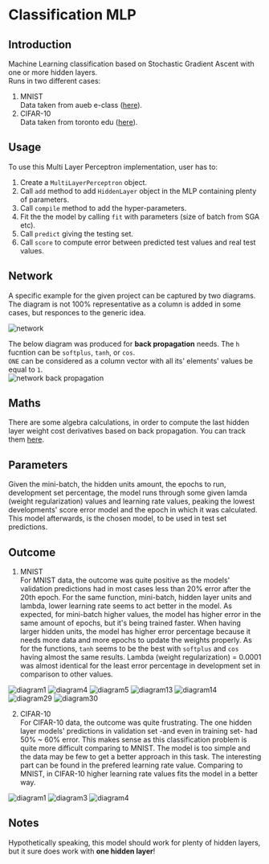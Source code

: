 # Classification MLP

## Introduction
Machine Learning classification based on Stochastic Gradient Ascent with one or more hidden layers.  
Runs in two different cases:
1. MNIST  
Data taken from aueb e-class ([here](https://eclass.aueb.gr/modules/document/index.php?course=INF267&openDir=/5342e7c43dh6)).
2. CIFAR-10  
Data taken from toronto edu ([here](https://www.cs.toronto.edu/~kriz/cifar.html)).

## Usage
To use this Multi Layer Perceptron implementation, user has to:
1. Create a `MultiLayerPerceptron` object. 
2. Call `add` method to add `HiddenLayer` object in the MLP containing plenty of parameters.
3. Call  `compile` method to add the hyper-parameters.
4. Fit the the model by calling `fit` with parameters (size of batch from SGA etc).
5. Call `predict` giving the testing set.
6. Call `score` to compute error between predicted test values and real test values. 

## Network
A specific example for the given project can be captured by two diagrams. The diagram is not 100% representative as a column is added in some cases, but responces to the generic idea.  

![network](report/network_one.png)  
  
The below diagram was produced for **back propagation** needs. The `h` fucntion can be `softplus`, `tanh`, or `cos`.  
`ONE` can be considered as a column vector with all its' elements' values be equal to `1`.   
![network back propagation](report/network_back.png)

## Maths
There are some algebra calculations, in order to compute the last hidden layer weight cost derivatives based on back propagation. You can track them [here](report/math_back_propagation.md). 

## Parameters
Given the mini-batch, the hidden units amount, the epochs to run, development set percentage, the model runs through some given lamda (weight regularization) values and learning rate values, peaking the lowest developments' score error model and the epoch in which it was calculated. This model afterwards, is the chosen model, to be used in test set predictions.

## Outcome 
1. MNIST  
For MNIST data, the outcome was quite positive as the models' validation predictions had in most cases less than 20% error after the 20th epoch. For the same function, mini-batch, hidden layer units and lambda, lower learning rate seems to act better in the model. As expected, for mini-batch higher values, the model has higher error in the same amount of epochs, but it's being trained faster. When having larger hidden units, the model has higher error percentage because it needs more data and more epochs to update the weights properly. As for the functions, `tanh` seems to be the best with `softplus` and `cos` having almost the same results. Lambda (weight regularization) = 0.0001 was almost identical for the least error percentage in development set in comparison to other values.  

![diagram1](diagrams/mnist/diagram1.png)
![diagram4](diagrams/mnist/diagram4.png)
![diagram5](diagrams/mnist/diagram5.png)
![diagram13](diagrams/mnist/diagram13.png)
![diagram14](diagrams/mnist/diagram14.png)
![diagram29](diagrams/mnist/diagram29.png)
![diagram30](diagrams/mnist/diagram30.png)

2. CIFAR-10  
For CIFAR-10 data, the outcome was quite frustrating. The one hidden layer models' predictions in validation set -and even in training set- had 50% ~ 60% error. This makes sense as this classification problem is quite more difficult comparing to MNIST. The model is too simple and the data may be few to get a better approach in this task. The interesting part can be found in the prefered learning rate value. Comparing to MNIST, in CIFAR-10 higher learning rate values fits the model in a better way.  

![diagram1](diagrams/mnist/diagram1.png)
![diagram3](diagrams/mnist/diagram3.png)
![diagram4](diagrams/mnist/diagram4.png)

## Notes
Hypothetically speaking, this model should work for plenty of hidden layers, but it sure does work with **one hidden layer**!
